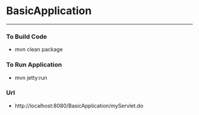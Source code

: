# BasicApplication

---

### To Build Code 
* mvn clean package 

### To Run Application 
* mvn  jetty:run 

### Url 
* http://localhost:8080/BasicApplication/myServlet.do